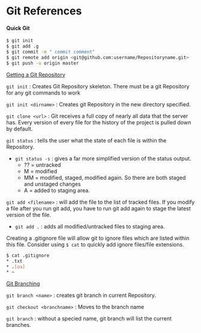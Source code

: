 # Git References

#### Quick Git
```bash
$ git init
$ git add .g
$ git commit -m " commit comment"
$ git remote add origin <git@github.com:username/Repositoryname.git>
$ git push -u origin master


```
[Getting a Git Repository](https://git-scm.com/book/en/v2/Git-Basics-Getting-a-Git-Repository)

`git init` : Creates Git Repository skeleton. There must be a git Repository for any git commands to work

`git init <dirname>` : Creates git Repository in the new directory specified.

`git clone <url>` : Git receives a full copy of nearly all data that the server has. Every version of every file for the history of the project is pulled down by default.

`git status` : tells the user what the state of each file is within the Repository.

* `git status -s` : gives a far more simplified version of the status output.
  * ?? = untracked
  * M = modified
  * MM = modified, staged, modified again. So there are both staged and unstaged changes
  * A = added to staging area.

`git add <filename>` : will add the file to the list of tracked files.  If you modify a file after you run git add, you have to run git add again to stage the latest version of the file.
* `git add .` : adds all modified/untracked files to staging area.

Creating a .gitignore file will allow git to ignore files which are listed within this file. Consider using `$ cat` to quickly add ignore files/file extensions.
```bash
$ cat .gitignore
* .txt
* .[oa]
* ~
 ```




[Git Branching](https://git-scm.cgom/book/en/v2/Git-Branching-Branches-in-a-Nutshell)

`git branch <name>` : creates git branch in current Repository.

`git checkout <branchname>` : Moves to the branch name

`git branch` : without a specied name, git branch will list the current branches.
